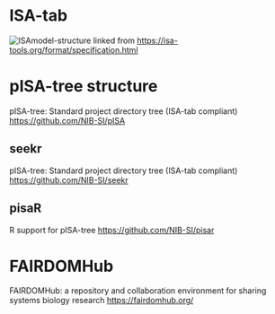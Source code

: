 # ISA-tab

![ISAmodel-structure](https://isa-tools.org/wp-content/uploads/2015/12/ISAmodel-structure.png=100x) linked from <https://isa-tools.org/format/specification.html>

# pISA-tree structure
pISA-tree: Standard project directory tree (ISA-tab compliant) 
<https://github.com/NIB-SI/pISA>

## seekr
pISA-tree: Standard project directory tree (ISA-tab compliant)
<https://github.com/NIB-SI/seekr>

## pisaR
R support for pISA-tree
<https://github.com/NIB-SI/pisar>

# FAIRDOMHub
FAIRDOMHub: a repository and collaboration environment for sharing systems biology research
<https://fairdomhub.org/>
